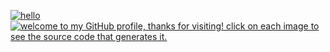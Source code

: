 [<img src="https://dtinth-github.vercel.app/Hello.svg" alt="hello" name="dtinth-hello">](https://github.com/dtinth/dtinth/blob/vercel/images/Hello.tsx)<br>
[<img src="https://dtinth-github.vercel.app/Marquee.svg" alt="welcome to my GitHub profile, thanks for visiting! click on each image to see the source code that generates it." name="dtinth-marquee">](https://github.com/dtinth/dtinth/blob/vercel/images/Marquee.tsx)
